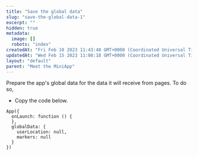```yaml
---
title: "Save the global data"
slug: "save-the-global-data-1"
excerpt: ""
hidden: true
metadata: 
  image: []
  robots: "index"
createdAt: "Fri Feb 10 2023 11:43:40 GMT+0000 (Coordinated Universal Time)"
updatedAt: "Wed Feb 15 2023 11:08:18 GMT+0000 (Coordinated Universal Time)"
layout: "default"
parent: "Meet the MiniApp"
---
```

Prepare the app's global data for the data it will receive from pages. To do so, 

- Copy the code below.

```Text app.js
App({
  onLaunch: function () {
  },
  globalData: {
    userLocation: null,
    markers: null
  }
})
```

